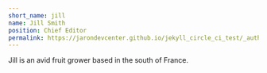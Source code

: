 ```yaml
---
short_name: jill
name: Jill Smith
position: Chief Editor
permalink: https://jarondevcenter.github.io/jekyll_circle_ci_test/_authors/jill.html
---
```

Jill is an avid fruit grower based in the south of France.